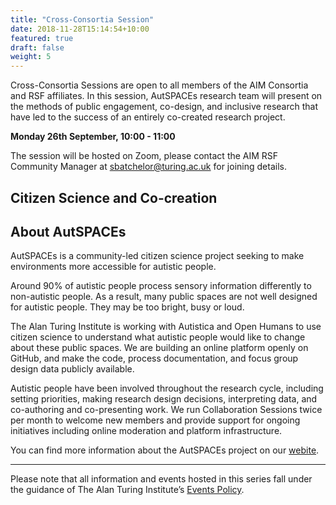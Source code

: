 ```yaml
---
title: "Cross-Consortia Session"
date: 2018-11-28T15:14:54+10:00
featured: true
draft: false
weight: 5
---
```

Cross-Consortia Sessions are open to all members of the AIM Consortia and RSF affiliates. In this session, AutSPACEs research team will present on the methods of public engagement, co-design, and inclusive research that have led to the success of an entirely co-created research project.

**Monday 26th September, 10:00 - 11:00**

The session will be hosted on Zoom, please contact the AIM RSF Community Manager at sbatchelor@turing.ac.uk for joining details.

## Citizen Science and Co-creation



## About AutSPACEs

AutSPACEs is a community-led citizen science project seeking to make environments more accessible for autistic people.

Around 90% of autistic people process sensory information differently to non-autistic people. As a result, many public spaces are not well designed for autistic people. They may be too bright, busy or loud.

The Alan Turing Institute is working with Autistica and Open Humans to use citizen science to understand what autistic people would like to change about these public spaces. We are building an online platform openly on GitHub, and make the code, process documentation, and focus group design data publicly available.

Autistic people have been involved throughout the research cycle, including setting priorities, making research design decisions, interpreting data, and co-authoring and co-presenting work. We run Collaboration Sessions twice per month to welcome new members and provide support for ongoing initiatives including online moderation and platform infrastructure.

You can find more information about the AutSPACEs project on our [webite](https://www.turing.ac.uk/research/research-projects/citizen-science-platform-autistica).

---

Please note that all information and events hosted in this series fall under the guidance of The Alan Turing Institute’s [Events Policy](https://www.turing.ac.uk/events/policies-and-guidelines).
